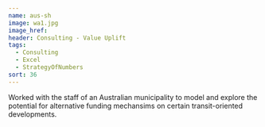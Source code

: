 ```yaml
---
name: aus-sh
image: wa1.jpg
image_href: 
header: Consulting - Value Uplift
tags:
  - Consulting
  - Excel
  - StrategyOfNumbers
sort: 36
---
```

Worked with the staff of an Australian municipality to model and explore the potential for alternative funding mechansims on certain transit-oriented developments. 
